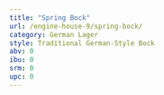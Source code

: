 ```yaml
---
title: "Spring Bock"
url: /engine-house-9/spring-bock/
category: German Lager
style: Traditional German-Style Bock
abv: 0
ibu: 0
srm: 0
upc: 0
---
```


